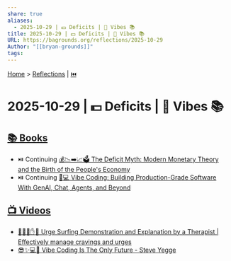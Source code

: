 ```yaml
---
share: true
aliases:
  - 2025-10-29 | 💵 Deficits | 🤖 Vibes 📚
title: 2025-10-29 | 💵 Deficits | 🤖 Vibes 📚
URL: https://bagrounds.org/reflections/2025-10-29
Author: "[[bryan-grounds]]"
tags:
---
```

[Home](../index.md) > [Reflections](./index.md) | [⏮️](./2025-10-28.md)  
# 2025-10-29 | 💵 Deficits | 🤖 Vibes 📚  
## [📚 Books](../books/index.md)  
- ⏯️ Continuing [💰📉➡️📈🗳️ The Deficit Myth: Modern Monetary Theory and the Birth of the People's Economy](../books/the-deficit-myth.md)  
- ⏯️ Continuing [🤖💻 Vibe Coding: Building Production-Grade Software With GenAI, Chat, Agents, and Beyond](../books/vibe-coding-building-production-grade-software-with-genai-chat-agents-and-beyond.md)  
  
## [📺 Videos](../videos/index.md)  
- [🌊🏄‍♂️✋🧠 Urge Surfing Demonstration and Explanation by a Therapist | Effectively manage cravings and urges](../videos/urge-surfing-demonstration-and-explanation-by-a-therapist-effectively-manage-cravings-and-urges.md)  
- [😎✨💻🔮 Vibe Coding Is The Only Future - Steve Yegge](../videos/vibe-coding-is-the-only-future-steve-yegge.md)